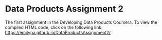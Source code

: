 # Data Products Assignment 2
The first assignment in the Developing Data Products Coursera. To view the compiled HTML code, click on the following link: https://emilypa.github.io/DataProductsAssignment2/

